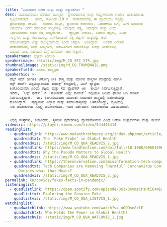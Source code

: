 ```yaml
---
title: "ಪಿಡುಗುಗಳ ಬಗೆಗೆ ಸುಳ್ಳು ಮತ್ತು ಸತ್ಯಾಂಶಗಳು "
desc: ಮಹಾಮಾರಿಯು ಹರಡುವ ಮುನ್ನವೇ  ಪ್ರಸಾರವಾಗುವ ಸುಳ್ಳು ಸುದ್ಧಿಗಳಿಂದಾಗಿ ಗಂಭೀರ ವಾತಾವರಣವು
  ಸೃಷ್ಠಿಯಾಗುತ್ತದೆ.  ಆದರೆ, ಕೋವಿಡ್-‌19 ರ  ವಾತಾವರಣದಲ್ಲಿ ಈ ಪ್ರಕ್ರಿಯೆಯು ಇನ್ನಷ್ಟು
  ಪ್ರಕೋಪವನ್ನು ತಾಳಿದೆ.  ರೋಗದ ಹುಟ್ಟು, ಪ್ರಸರಣದ ಕಾರಣಗಳು, ನಿವಾರಣೆಯ ಬಗೆ, ಹೀಗೆ ಹಲವಾರು
  ವಿಷಯಗಳ ಬಗೆಗೆ ಹರಡಿರುವ ಸುದ್ದಿಗಳಲ್ಲಿ ಯಾವುದು ಸತ್ಯ, ಯಾವುದು ಸುಳ್ಳು ಎಂದು
  ನಿರ್ಧರಿಸುವುದು ಬಹಳ ಕಷ್ಟ ಸಾಧ್ಯವಾಗಿದೆ.   ಪ್ಯಾಟ್ರಿಶಾ ಕಿಂಗೊರಿ, ಸಮಾಜ ತಜ್ಞರು, ವಿವಿಧ
  ಸಂಸ್ಥೆಗಳು ಮತ್ತು ಕಲಾವಿದರನ್ನು ಒಳಗೊಂಡಂತೆ ಸತ್ಯ ತಥ್ಯಗಳ ಪಾತ್ರವನ್ನು ಅರ್ಥ
  ಮಾಡಿಕೊಳ್ಳವುದು ಎಷ್ಟು ಮುಖ್ಯವಾದುದು ಎಂದು ಚೆನ್ನಾಗಿ  ಅರಿತಿದ್ದಾರೆ.  ಇಂತಹ ಪಿಡುಗಿನ
  ವಾತಾವರಣದಲ್ಲಿ ಸುಳ್ಳು ಸುದ್ದಿಗಳಿಗೆ, ಮಾಹಿತಿಗಳಿಗೆ ಗಮನಕೊಟ್ಟು ಏನನ್ನು ತಿಳಿದುಕೊಳ್ಳ
  ಬಹುದು ಎಂಬ ವಿಷಯದ ಬಗ್ಗೆ ವಿವರವಾಗಿ ಚರ್ಚಿಸುತ್ತಾರೆ.
speakername: ಪ್ಪೆಟ್ರಿಶಾ ಕಿಂಗೊರಿ
speakerimage: /static/img/M_CO_SEC_VIS.jpg
thumbnailimage: /static/img/M_CO_THUMBNAIL.png
speakerfield: ಸಮಾಜ ಶಾಸ್ತ್ರಜ್ಞರು
speakerbio: >-
  ವೆಲ್ಲ್‌ ಕಮ್‌ ಜಾಗತಿಕ ಆರೋಗ್ಯ ನೀತಿ ಶಾಸ್ತ್ರ ಮತ್ತು ಮಾನವ ಶಾಸ್ತ್ರಗಳ ಕೇಂದ್ರದಲ್ಲಿ ಹಾಗೂ
  ಆಕ್ಸ್ ಪಾರ್ಡ್‌ ವಿಶ್ವವಿದ್ಯಾಲಯದ ಈಥಾಕ್ಸ್‌ ಕೇಂದ್ರದಲ್ಲಿ, ಮಿಸ್‌ ಪ್ಯಾಟ್ರಿಶಾ
  ಕಿಂಗೊರಿಯವರು ಹಿರಿಯ ತಜ್ಞರು ಮತ್ತು ಸಹ ಪ್ರೊಫೆಸರ್ ಆಗಿ  ಕಾರ್ಯ ನಿರ್ವಹಿಸುತ್ತಿದ್ದಾರೆ. 
  ಇವರು, ʼಆಕ್ಸ್ ಫರ್ಡ್‌ʼ ನ ʼಸೋಮರ್‌ ವಿಲ್ಲೇ ಕಾಲೇಜ್‌ʼ ನಲ್ಲಿಯೂ ಹಿರಿಯ ಫೆಲೋ ಆಗಿ ಕಾರ್ಯ
  ನಿರ್ವಹಿಸುತ್ತಿದ್ದಾರೆ.  ಡಾ. ಕಿಂಗೊರಿಯವರು ಮೂಲತಃ ಸಾಮಾಜಿಕ ಶಾಸ್ತ್ರದಲ್ಲಿ ನಿಪುಣತೆಯನ್ನು
  ಹೊಂದಿದ್ದಾರೆ.  ವೈದ್ಯಕೀಯ ವಿಜ್ಞಾನ ಮತ್ತು ಸಮಾಜಶಾಸ್ತ್ರವನ್ನು ಒಳಗೊಂಡಿದ್ದು, ವೃತ್ತಿಯಲ್ಲಿ
  ನೀತಿ ಪರಿಪಾಲನೆಯ ಸೂಕ್ಷ್ಮ ಪರಿಶೀಲನೆಯು, ಇವರ ವರ್ತಮಾನ ಸಂಶೋಧನೆಯ ವಿಷಯವಾಗಿದೆ.    


  ವಿಭಿನ್ನ ಸಂಸ್ಥೆಗಳು, ಕಲಾವಿದರು, ಸ್ಥಳೀಯ ಪ್ರದೇಶಗಳಲ್ಲಿ ವ್ಯಾಪಕವಾಗಿರುವ ವಿವಿಧ ಬಗೆಯ ಉತ್ಪಾದನೆಗಳು ಮತ್ತು ಕಾರ್ಯ ಚಟುವಟಿಕೆಗಳಲ್ಲಿ ಅಡಗಿರುವ ಕ್ಲಿಷ್ಟತೆ ಮತ್ತು ಅಭದ್ರತೆಯ  ವಾತಾವರಣವನ್ನು ಅರಿತು ಅರ್ಥ ಮಾಡಿಕೊಳ್ಳುವುದು ಮಿಸ್‌ ಪ್ಯಾಟ್ರಿಶಾ ಕಿಂಗೊರಿಯವರ ನೂತನ ಸಂಶೋಧನೆಯ ವಿಷಯವಾಗಿದೆ.  ಇಂತಹ ಅಭದ್ರತೆಯ ನಡುವೆ ಇರುವ ನೈತಿಕ ಊಹಾಪೋಹಗಳ ಬಗೆಗೂ ಅಧ್ಯಯನ ನೆಡೆಸಿದ್ದಾರೆ.
videosrc: https://player.vimeo.com/video/544446414
readinglist:
  - quadreadlink: http://www.medanthrotheory.org/index.php/mat/article/view/5033
    quadreadtxt: The ‘Fake Probe’ in Global Health
    quadreadvis: /static/img/M_CO_QUA_READVIS_2.jpg
  - quadreadlink: https://www.tandfonline.com/doi/full/10.1080/09581596.2019.1605155
    quadreadtxt: Why the Pseudo Matters to Global Health
    quadreadvis: /static/img/M_CO_QUA_READVIS_1.jpg
  - quadreadlink: https://theconversation.com/misinformation-tech-companies-are-removing-harmful-coronavirus-content-but-who-decides-what-that-means-144534
    quadreadtxt: Tech Companies are Removing ‘Harmful’ Coronavirus Content – But who
      Decides what that Means?
    quadreadvis: /static/img/M_CO_QUA_READVIS_3.jpg
permalink: kn/covids/fakes-facts-in-pandemic/
listeninglist:
  - quadlistlink: https://open.spotify.com/episode/3K3x3KvmzCPzHtI64mEdbh?si=T5spec15RGao0ithDHmdEg
    quadlisttxt: Exploring the Genuine Fake
    quadlistvis: /static/img/M_CO_QUA_LISTVIS_1.jpg
watchinglist:
  - quadwatchlink: https://www.youtube.com/watch?v=_oOQOse8clE
    quadwatchtxt: Who Holds the Power in Global Health?
    quadwatchvis: /static/img/M_CO_QUA_WATCHVIS_1.jpg
---
```

